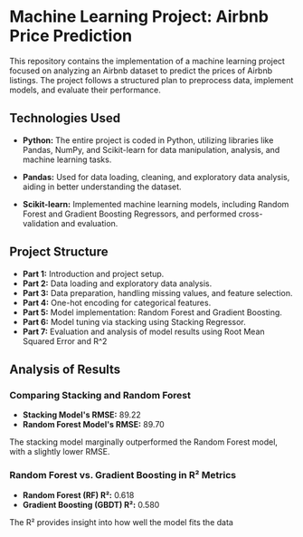 # Machine Learning Project: Airbnb Price Prediction

This repository contains the implementation of a machine learning project focused on analyzing an Airbnb dataset to predict the prices of Airbnb listings. The project follows a structured plan to preprocess data, implement models, and evaluate their performance.

## Technologies Used

- **Python:** The entire project is coded in Python, utilizing libraries like Pandas, NumPy, and Scikit-learn for data manipulation, analysis, and machine learning tasks.

- **Pandas:** Used for data loading, cleaning, and exploratory data analysis, aiding in better understanding the dataset.

- **Scikit-learn:** Implemented machine learning models, including Random Forest and Gradient Boosting Regressors, and performed cross-validation and evaluation.


## Project Structure

- **Part 1:** Introduction and project setup.
- **Part 2:** Data loading and exploratory data analysis.
- **Part 3:** Data preparation, handling missing values, and feature selection.
- **Part 4:** One-hot encoding for categorical features.
- **Part 5:** Model implementation: Random Forest and Gradient Boosting.
- **Part 6:** Model tuning via stacking using Stacking Regressor.
- **Part 7:** Evaluation and analysis of model results using Root Mean Squared Error and R^2

## Analysis of Results

### Comparing Stacking and Random Forest

- **Stacking Model's RMSE:** 89.22
- **Random Forest Model's RMSE:** 89.70

The stacking model marginally outperformed the Random Forest model, with a slightly lower RMSE.

### Random Forest vs. Gradient Boosting in R² Metrics

- **Random Forest (RF) R²:** 0.618
- **Gradient Boosting (GBDT) R²:** 0.580
  
The R² provides insight into how well the model fits the data


